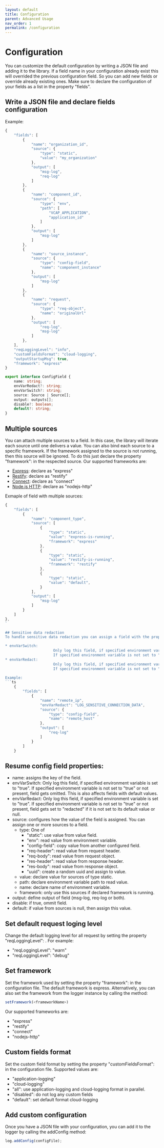 ```yaml
---
layout: default
title: Configuration
parent: Advanced Usage
nav_order: 1
permalink: /configuration
---
```


# Configuration
You can customize the default configuration by writing a JSON file and adding it to the library. If a field name in your configuration already exist this will overrided the previous configuration field. So you can add new fields or override already existing ones.
Make sure to declare the configuration of your fields as a list in the property "fields".


## Write a JSON file and declare fields configuration
Example:
```ts
{
    "fields": [
        {
            "name": "organization_id",
            "source": {
                "type": "static",
                "value": "my_organization"
            },
            "output": [
                "msg-log",
                "req-log"
            ]
        },
        {
            "name": "component_id",
            "source": {
                "type": "env",
                "path": [
                    "VCAP_APPLICATION",
                    "application_id"
                ]
            },
            "output": [
                "msg-log"
            ]
        },
        {
            "name": "source_instance",
            "source": {
                "type": "config-field",
                "name": "component_instance"
            },
            "output": [
                "msg-log"
            ]
        },
        {
            "name": "request",
            "source": {
                "type": "req-object",
                "name": "originalUrl"
            },
            "output": [
                "req-log".
                "msg-log"
            ]
        },
    ],
    "reqLoggingLevel": "info",
    "customFieldsFormat": "cloud-logging",
    "outputStartupMsg": true,
    "framework": "express"
}
```

```ts
export interface ConfigField {
    name: string;
    envVarRedact?: string;
    envVarSwitch?: string;
    source: Source | Source[];
    output: outputs[];
    disable?: boolean;
    default?: string;
}
```

## Multiple sources
You can attach multiple sources to a field. In this case, the library will iterate each source until one delivers a value. 
You can also bind each source to a specific framework. If the framework assigned to the source is not running, then this source will be ignored. To do this just declare the property "framework": <framework> in the respected source. Our supported frameworks are:
* [Express](https://expressjs.com/): declare as "express"
* [Restify](http://restify.com/): declare as "restify"
* [Connect](https://www.npmjs.com/package/connect): declare as "connect"
* [Node.js HTTP](https://nodejs.org/api/http.html): declare as "nodejs-http"

Exmaple of field with multiple sources:
```ts
{
    "fields": [
        {
            "name": "component_type",
            "source": [
                {
                    "type": "static",
                    "value": "express-is-running",
                    "framework": "express"
                },
                {
                    "type": "static",
                    "value": "restify-is-running",
                    "framework": "restify"
                },
                {
                    "type": "static",
                    "value": "default",
                }
            ],
            "output": [
                "msg-log"
            ]
        }
    ]
},
`

## Sensitive data redaction
To handle sensitive data redaction you can assign a field with the properties '"envVarSwitch":<ENV-VARIABLE>' or '"envVarRedact":<ENV-VARIABLE>'.

* envVarSwitch: 
                      Only log this field, if specified environment variable is set to "true". 
                      If specified environment variable is not set to "true" or not present, field gets omitted. This is also affects fields with default values.
* envVarRedact:
                      Only log this field, if specified environment variable is set to "true". 
                      If specified environment variable is not set to "true" or not present, field gets set to "redacted" if it is not set to its default value or null.

Example:
```ts
    {
        "fields": [
            {
                "name": "remote_ip",
                "envVarRedact": "LOG_SENSITIVE_CONNECTION_DATA",
                "source": {
                    "type": "config-field",
                    "name": "remote_host"
                },
                "output": [
                    "req-log"
                ]
            }
        ] 
    }
```

## Resume config field properties:
* name: assigns the key of the field.
* envVarSwitch: Only log this field, if specified environment variable is set to "true". If specified environment variable is not set to "true" or not present, field gets omitted. This is also affects fields with default values.
* envVarRedact: Only log this field, if specified environment variable is set to "true". If specified environment variable is not set to "true" or not present, field gets set to "redacted" if it is not set to its default value or null.
* source: configures how the value of the field is assigned. You can assign one or more sources to a field.
    -  type: One of
        + "static": use value from value field.
        + "env": read value from environment variable.
        + "config-field": copy value from another configured field.
        + "req-header": read value from request header.
        + "req-body": read value from request object.
        + "res-header": read value from response header.
        + "res-body": read value from response object.
        + "uuid": create a random uuid and assign to value.
    - value: declare value for sources of type static.
    - path: declare environment variable path to read value.
    - name: declare name of environment variable.
    - framework: only use this sources if declared framework is running.
* output: define output of field (msg-log, req-log or both).
* disable: if true, ommit field.
* default: if value from sources is null, then assign this value.


## Set default request loging level
Change the default logging level for all request by setting the property "reqLoggingLevel": <level>. For example:
* "reqLoggingLevel": "warn"
* "reqLoggingLevel": "debug"

## Set framework
Set the framework used by setting the property "framework": <frameworkName> in the configuration file. The default framework is express. Alternatively, you can also set the framework from the logger instance by calling the method:
```ts 
setFramework(<frameworkName>) 
```
Our supported frameworks are:
* "express"
* "restify"
* "connect"
* "nodejs-http"

## Custom fields format
Set the custom field format by setting the property "customFieldsFormat": <format> in the configuration file.
Supported values are:
* "application-logging"
* "cloud-logging"
* "all": use application-logging and cloud-logging format in parallel.
* "disabled": do not log any custom fields
* "default": set default format cloud-logging

## Add custom configuration
Once you have a JSON file with your configuration, you can add it to the logger by calling the addConfig method:
```ts
log.addConfig(configFile);
```

